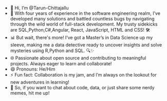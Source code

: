 - 👋 Hi, I’m @Tarun-Chittajallu
- 🚀 With four years of experience in the software engineering realm, I’ve developed many solutions and battled countless bugs by navigating through the wild world of full-stack development. My trusty sidekicks are SQL,Python,C#,Angular, React, JavaScript, HTML and CSS! 🛠️
- 📊 But wait, there's more! I’ve got a Master’s in Data Science up my sleeve, making me a data detective ready to uncover insights and solve mysteries using R,Python and SQL. 🔍✨
- 🌐 Passionate about open source and contributing to meaningful projects. Always eager to learn and collaborate!
- 😄 Pronouns: He/Him
- ⚡ Fun fact: Collaboration is my jam, and I’m always on the lookout for new adventures in learning!
- 💌 So, if you want to chat about code, data, or just share some nerdy memes, hit me up!

<!---
Tarun-Chittajallu/Tarun-Chittajallu is a ✨ special ✨ repository because its `README.md` (this file) appears on your GitHub profile.
You can click the Preview link to take a look at your changes.
--->
